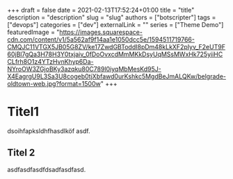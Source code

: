 +++
draft = false
date = 2021-02-13T17:52:24+01:00
title = "title"
description = "description"
slug = "slug"
authors = ["botscripter"]
tags = ["devops"]
categories = ["dev"]
externalLink = ""
series = ["Theme Demo"]
featuredImage = "https://images.squarespace-cdn.com/content/v1/5a562af9f14aa1e1050dcc5e/1594511719766-CMQJC11VTGX5JB05G8ZV/ke17ZwdGBToddI8pDm48kLkXF2pIyv_F2eUT9F60jBl7gQa3H78H3Y0txjaiv_0fDoOvxcdMmMKkDsyUqMSsMWxHk725yiiHCCLfrh8O1z4YTzHvnKhyp6Da-NYroOW3ZGjoBKy3azqku80C789l0iyqMbMesKd95J-X4EagrgU9L3Sa3U8cogeb0tjXbfawd0urKshkc5MgdBeJmALQKw/belgrade-oldtown-web.jpg?format=1500w"
+++

# Titel1

dsoihfapksldhfhasdlköf
asdf.

## Titel 2

asdfasdfasdfdsadfasdfasd.